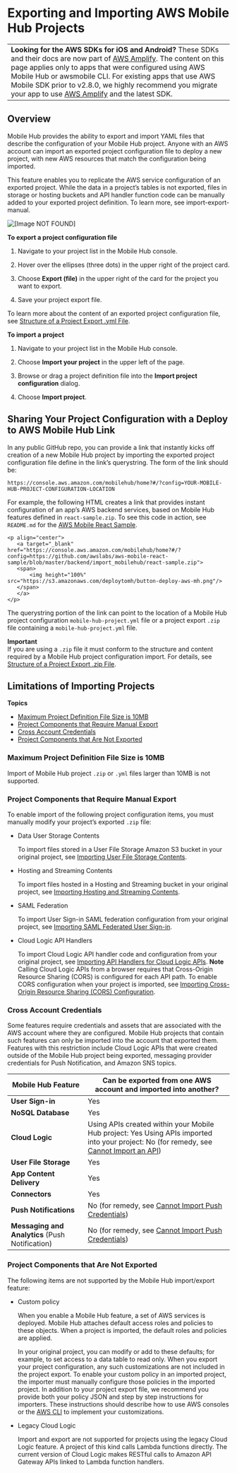 # Exporting and Importing AWS Mobile Hub Projects<a name="project-import-export"></a>


|  | 
| --- |
|   **Looking for the AWS SDKs for iOS and Android?** These SDKs and their docs are now part of [AWS Amplify](https://amzn.to/am-amplify-docs)\. The content on this page applies only to apps that were configured using AWS Mobile Hub or awsmobile CLI\. For existing apps that use AWS Mobile SDK prior to v2\.8\.0, we highly recommend you migrate your app to use [AWS Amplify](https://amzn.to/am-amplify-docs) and the latest SDK\.  | 

## Overview<a name="import-export-overview"></a>

Mobile Hub provides the ability to export and import YAML files that describe the configuration of your Mobile Hub project\. Anyone with an AWS account can import an exported project configuration file to deploy a new project, with new AWS resources that match the configuration being imported\.

This feature enables you to replicate the AWS service configuration of an exported project\. While the data in a project’s tables is not exported, files in storage or hosting buckets and API handler function code can be manually added to your exported project definition\. To learn more, see import\-export\-manual\.

![\[Image NOT FOUND\]](http://docs.aws.amazon.com/aws-mobile/latest/developerguide/images/diagram-abstract-import-export.png)

 **To export a project configuration file** 

1. Navigate to your project list in the Mobile Hub console\.

1. Hover over the ellipses \(three dots\) in the upper right of the project card\.

1. Choose **Export \(file\)** in the upper right of the card for the project you want to export\.

1. Save your project export file\.

To learn more about the content of an exported project configuration file, see [Structure of a Project Export \.yml File](project-import-export-yaml.md#project-import-export-yaml-details)\.

 **To import a project** 

1. Navigate to your project list in the Mobile Hub console\.

1. Choose **Import your project** in the upper left of the page\.

1. Browse or drag a project definition file into the **Import project configuration** dialog\.

1. Choose **Import project**\.

## Sharing Your Project Configuration with a Deploy to AWS Mobile Hub Link<a name="import-export-deploy-links"></a>

In any public GitHub repo, you can provide a link that instantly kicks off creation of a new Mobile Hub project by importing the exported project configuration file define in the link’s querystring\. The form of the link should be:

 `https://console.aws.amazon.com/mobilehub/home?#/?config=YOUR-MOBILE-HUB-PROJECT-CONFIGURATION-LOCATION` 

For example, the following HTML creates a link that provides instant configuration of an app’s AWS backend services, based on Mobile Hub features defined in `react-sample.zip`\. To see this code in action, see `README.md` for the [AWS Mobile React Sample](https://github.com/awslabs/aws-mobile-react-sample)\.

```
<p align="center">
   <a target="_blank" href="https://console.aws.amazon.com/mobilehub/home?#/?config=https://github.com/awslabs/aws-mobile-react-sample/blob/master/backend/import_mobilehub/react-sample.zip">
   <span>
       <img height="100%" src="https://s3.amazonaws.com/deploytomh/button-deploy-aws-mh.png"/>
   </span>
   </a>
</p>
```

The querystring portion of the link can point to the location of a Mobile Hub project configuration `mobile-hub-project.yml` file or a project export `.zip` file containing a `mobile-hub-project.yml` file\.

**Important**  
If you are using a `.zip` file it must conform to the structure and content required by a Mobile Hub project configuration import\. For details, see [Structure of a Project Export \.zip File](project-import-export-yaml.md#project-import-export-zip)\.

## Limitations of Importing Projects<a name="import-export-limitations"></a>

**Topics**
+ [Maximum Project Definition File Size is 10MB](#import-export-limitations-file-size)
+ [Project Components that Require Manual Export](#import-export-limitations-manual-mods)
+ [Cross Account Credentials](#import-export-limitations-manual-credentials)
+ [Project Components that Are Not Exported](#import-export-limitations-manual-unsupported)

### Maximum Project Definition File Size is 10MB<a name="import-export-limitations-file-size"></a>

Import of Mobile Hub project `.zip` or `.yml` files larger than 10MB is not supported\.

### Project Components that Require Manual Export<a name="import-export-limitations-manual-mods"></a>

To enable import of the following project configuration items, you must manually modify your project’s exported `.zip` file:
+ Data User Storage Contents

  To import files stored in a User File Storage Amazon S3 bucket in your original project, see [Importing User File Storage Contents](project-import-export-manual.md#import-export-user-data-storage-contents)\.
+ Hosting and Streaming Contents

  To import files hosted in a Hosting and Streaming bucket in your original project, see [Importing Hosting and Streaming Contents](project-import-export-manual.md#import-export-hosting-and-streaming-contents)\.
+ SAML Federation

  To import User Sign\-in SAML federation configuration from your original project, see [Importing SAML Federated User Sign\-in](project-import-export-manual.md#import-export-saml)\.
+ Cloud Logic API Handlers

  To import Cloud Logic API handler code and configuration from your original project, see [Importing API Handlers for Cloud Logic APIs](project-import-export-manual.md#import-export-cloud-logic)\.
**Note**  
Calling Cloud Logic APIs from a browser requires that Cross\-Origin Resource Sharing \(CORS\) is configured for each API path\. To enable CORS configuration when your project is imported, see [Importing Cross\-Origin Resource Sharing \(CORS\) Configuration](project-import-export-manual.md#import-export-cors)\.

### Cross Account Credentials<a name="import-export-limitations-manual-credentials"></a>

Some features require credentials and assets that are associated with the AWS account where they are configured\. Mobile Hub projects that contain such features can only be imported into the account that exported them\. Features with this restriction include Cloud Logic APIs that were created outside of the Mobile Hub project being exported, messaging provider credentials for Push Notification, and Amazon SNS topics\.


|  **Mobile Hub Feature**  |  **Can be exported from one AWS account and imported into another?**  | 
| --- | --- | 
|   **User Sign\-in**   |  Yes  | 
|   **NoSQL Database**   |  Yes  | 
|   **Cloud Logic**   |   Using APIs created within your Mobile Hub project:  Yes  Using APIs imported into your project:  No \(for remedy, see [Cannot Import an API](project-import-export-troubleshooting.md#import-export-troubleshooting-imported-api)\)  | 
|   **User File Storage**   |  Yes  | 
|   **App Content Delivery**   |  Yes  | 
|   **Connectors**   |  Yes  | 
|   **Push Notifications**   |  No \(for remedy, see [Cannot Import Push Credentials](project-import-export-troubleshooting.md#import-export-troubleshooting-push-credentials)\)  | 
|   **Messaging and Analytics** \(Push Notification\)  |  No \(for remedy, see [Cannot Import Push Credentials](project-import-export-troubleshooting.md#import-export-troubleshooting-push-credentials)\)  | 

### Project Components that Are Not Exported<a name="import-export-limitations-manual-unsupported"></a>

The following items are not supported by the Mobile Hub import/export feature:
+ Custom policy

  When you enable a Mobile Hub feature, a set of AWS services is deployed\. Mobile Hub attaches default access roles and policies to these objects\. When a project is imported, the default roles and policies are applied\.

  In your original project, you can modify or add to these defaults; for example, to set access to a data table to read only\. When you export your project configuration, any such customizations are not included in the project export\. To enable your custom policy in an imported project, the importer must manually configure those policies in the imported project\. In addition to your project export file, we recommend you provide both your policy JSON and step by step instructions for importers\. These instructions should describe how to use AWS consoles or the [AWS CLI](https://docs.aws.amazon.com/cli/latest/userguide/) to implement your customizations\.
+ Legacy Cloud Logic

  Import and export are not supported for projects using the legacy Cloud Logic feature\. A project of this kind calls Lambda functions directly\. The current version of Cloud Logic makes RESTful calls to Amazon API Gateway APIs linked to Lambda function handlers\.